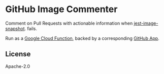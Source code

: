 # GitHub Image Commenter

Comment on Pull Requests with actionable information when
[jest-image-snapshot](https://github.com/americanexpress/jest-image-snapshot).
fails.

Run as a [Google Cloud Function](https://cloud.google.com/functions/), backed
by a corresponding [GitHub App](https://developer.github.com/v3/apps/).

## License

Apache-2.0
